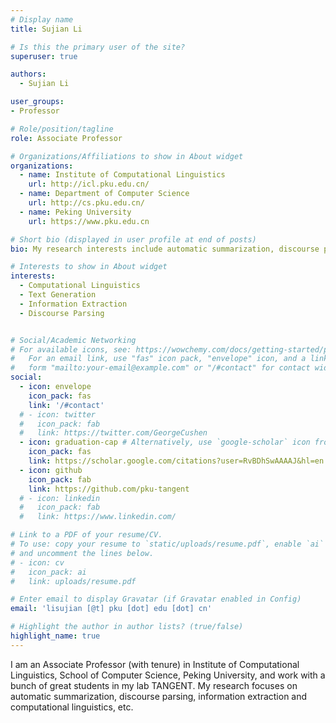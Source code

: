 ```yaml
---
# Display name
title: Sujian Li

# Is this the primary user of the site?
superuser: true

authors:
  - Sujian Li

user_groups: 
- Professor

# Role/position/tagline
role: Associate Professor

# Organizations/Affiliations to show in About widget
organizations:
  - name: Institute of Computational Linguistics
    url: http://icl.pku.edu.cn/
  - name: Department of Computer Science
    url: http://cs.pku.edu.cn/
  - name: Peking University
    url: https://www.pku.edu.cn

# Short bio (displayed in user profile at end of posts)
bio: My research interests include automatic summarization, discourse parsing, information extraction and computational linguistics, etc.

# Interests to show in About widget
interests:
  - Computational Linguistics
  - Text Generation
  - Information Extraction
  - Discourse Parsing


# Social/Academic Networking
# For available icons, see: https://wowchemy.com/docs/getting-started/page-builder/#icons
#   For an email link, use "fas" icon pack, "envelope" icon, and a link in the
#   form "mailto:your-email@example.com" or "/#contact" for contact widget.
social:
  - icon: envelope
    icon_pack: fas
    link: '/#contact'
  # - icon: twitter
  #   icon_pack: fab
  #   link: https://twitter.com/GeorgeCushen
  - icon: graduation-cap # Alternatively, use `google-scholar` icon from `ai` icon pack
    icon_pack: fas
    link: https://scholar.google.com/citations?user=RvBDhSwAAAAJ&hl=en
  - icon: github
    icon_pack: fab
    link: https://github.com/pku-tangent
  # - icon: linkedin
  #   icon_pack: fab
  #   link: https://www.linkedin.com/

# Link to a PDF of your resume/CV.
# To use: copy your resume to `static/uploads/resume.pdf`, enable `ai` icons in `params.toml`,
# and uncomment the lines below.
# - icon: cv
#   icon_pack: ai
#   link: uploads/resume.pdf

# Enter email to display Gravatar (if Gravatar enabled in Config)
email: 'lisujian [@t] pku [dot] edu [dot] cn'

# Highlight the author in author lists? (true/false)
highlight_name: true
---
```


I am an Associate Professor (with tenure) in Institute of Computational Linguistics, School of Computer Science, Peking University, and work with a bunch of great students in my lab TANGENT. My research focuses on automatic summarization, discourse parsing, information extraction and computational linguistics, etc. 

<!-- She has published more than 100 papers in related fields, including more than 60 papers in high-level international conferences such as ACL, EMNLP, KDD, AAAI, IJCAI etc. The awards she received include CCL2020 best paper award, ACL2017 outstanding paper award. She has participated in the construction of comprehensive knowledge base resources, which won the second prize of the National Science and Technology Progress Award in 2011. She presided over and participated in the National Natural Science Foundation of China, the National Social Science Foundation, the National Key R&D Program, the National 863 Project and the 973 Project. -->


<!-- {{< icon name="download" pack="fas" >}} Download my {{< staticref "uploads/demo_resume.pdf" "newtab" >}}resumé{{< /staticref >}}. -->
